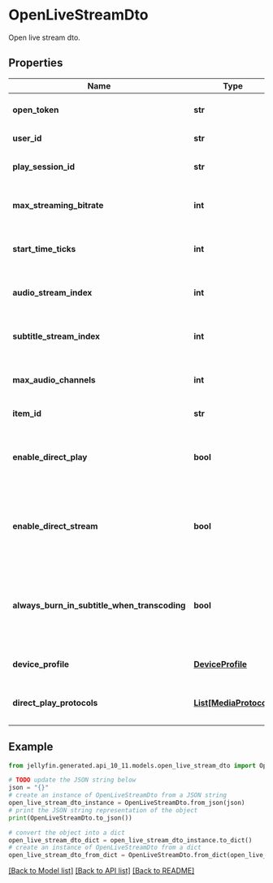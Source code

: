 # OpenLiveStreamDto

Open live stream dto.

## Properties

Name | Type | Description | Notes
------------ | ------------- | ------------- | -------------
**open_token** | **str** | Gets or sets the open token. | [optional] 
**user_id** | **str** | Gets or sets the user id. | [optional] 
**play_session_id** | **str** | Gets or sets the play session id. | [optional] 
**max_streaming_bitrate** | **int** | Gets or sets the max streaming bitrate. | [optional] 
**start_time_ticks** | **int** | Gets or sets the start time in ticks. | [optional] 
**audio_stream_index** | **int** | Gets or sets the audio stream index. | [optional] 
**subtitle_stream_index** | **int** | Gets or sets the subtitle stream index. | [optional] 
**max_audio_channels** | **int** | Gets or sets the max audio channels. | [optional] 
**item_id** | **str** | Gets or sets the item id. | [optional] 
**enable_direct_play** | **bool** | Gets or sets a value indicating whether to enable direct play. | [optional] 
**enable_direct_stream** | **bool** | Gets or sets a value indicating whether to enable direct stream. | [optional] 
**always_burn_in_subtitle_when_transcoding** | **bool** | Gets or sets a value indicating whether always burn in subtitles when transcoding. | [optional] 
**device_profile** | [**DeviceProfile**](DeviceProfile.md) | Gets or sets the device profile. | [optional] 
**direct_play_protocols** | [**List[MediaProtocol]**](MediaProtocol.md) | Gets or sets the device play protocols. | [optional] 

## Example

```python
from jellyfin.generated.api_10_11.models.open_live_stream_dto import OpenLiveStreamDto

# TODO update the JSON string below
json = "{}"
# create an instance of OpenLiveStreamDto from a JSON string
open_live_stream_dto_instance = OpenLiveStreamDto.from_json(json)
# print the JSON string representation of the object
print(OpenLiveStreamDto.to_json())

# convert the object into a dict
open_live_stream_dto_dict = open_live_stream_dto_instance.to_dict()
# create an instance of OpenLiveStreamDto from a dict
open_live_stream_dto_from_dict = OpenLiveStreamDto.from_dict(open_live_stream_dto_dict)
```
[[Back to Model list]](../README.md#documentation-for-models) [[Back to API list]](../README.md#documentation-for-api-endpoints) [[Back to README]](../README.md)


